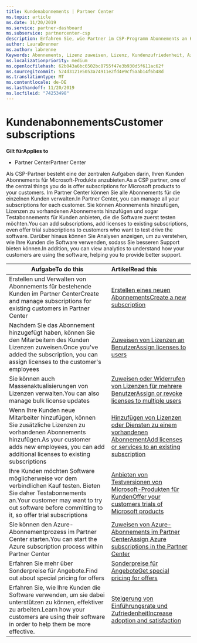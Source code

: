 ```yaml
---
title: Kundenabonnements | Partner Center
ms.topic: article
ms.date: 11/20/2019
ms.service: partner-dashboard
ms.subservice: partnercenter-csp
description: Erfahren Sie, wie Partner im CSP-Programm Abonnements an Kunden verkaufen und über Partner Center verwalten können.
author: LauraBrenner
ms.author: labrenne
Keywords: Abonnements, Lizenz zuweisen, Lizenz, Kundenzufriedenheit, Azure-Abonnements
ms.localizationpriority: medium
ms.openlocfilehash: 62b043a6bc6502bc8755f47e3b930d5f611ac62f
ms.sourcegitcommit: 524d3121e5053a74911e2fd4e9cf5aab14f6b48d
ms.translationtype: MT
ms.contentlocale: de-DE
ms.lasthandoff: 11/20/2019
ms.locfileid: "74253498"
---
```

# <a name="customer-subscriptions"></a><span data-ttu-id="16f52-104">Kundenabonnements</span><span class="sxs-lookup"><span data-stu-id="16f52-104">Customer subscriptions</span></span>

<span data-ttu-id="16f52-105">**Gilt für**</span><span class="sxs-lookup"><span data-stu-id="16f52-105">**Applies to**</span></span>

-  <span data-ttu-id="16f52-106">Partner Center</span><span class="sxs-lookup"><span data-stu-id="16f52-106">Partner Center</span></span>

<span data-ttu-id="16f52-107">Als CSP-Partner besteht eine der zentralen Aufgaben darin, Ihren Kunden Abonnements für Microsoft-Produkte anzubieten.</span><span class="sxs-lookup"><span data-stu-id="16f52-107">As a CSP partner, one of the central things you do is offer subscriptions for Microsoft products to your customers.</span></span> <span data-ttu-id="16f52-108">Im Partner Center können Sie alle Abonnements für die einzelnen Kunden verwalten.</span><span class="sxs-lookup"><span data-stu-id="16f52-108">In Partner Center, you can manage all your subscriptions for each customer.</span></span> <span data-ttu-id="16f52-109">Sie können Abonnements hinzufügen, Lizenzen zu vorhandenen Abonnements hinzufügen und sogar Testabonnements für Kunden anbieten, die die Software zuerst testen möchten.</span><span class="sxs-lookup"><span data-stu-id="16f52-109">You can add subscriptions, add licenses to existing subscriptions, even offer trial subscriptions to customers who want to test drive the software.</span></span> <span data-ttu-id="16f52-110">Darüber hinaus können Sie Analysen anzeigen, um zu verstehen, wie Ihre Kunden die Software verwenden, sodass Sie besseren Support bieten können.</span><span class="sxs-lookup"><span data-stu-id="16f52-110">In addition, you can view analytics to understand how your customers are using the software, helping you to provide better support.</span></span>

|<span data-ttu-id="16f52-111">**Aufgabe**</span><span class="sxs-lookup"><span data-stu-id="16f52-111">**To do this**</span></span>   |<span data-ttu-id="16f52-112">**Artikel**</span><span class="sxs-lookup"><span data-stu-id="16f52-112">**Read this**</span></span>   |
|----------------------|:----------------------|
|<span data-ttu-id="16f52-113">Erstellen und Verwalten von Abonnements für bestehende Kunden im Partner Center</span><span class="sxs-lookup"><span data-stu-id="16f52-113">Create and manage subscriptions for existing customers in Partner Center</span></span>|[<span data-ttu-id="16f52-114">Erstellen eines neuen Abonnements</span><span class="sxs-lookup"><span data-stu-id="16f52-114">Create a new subscription</span></span>](create-a-new-subscription.md)|
|<span data-ttu-id="16f52-115">Nachdem Sie das Abonnement hinzugefügt haben, können Sie den Mitarbeitern des Kunden Lizenzen zuweisen.</span><span class="sxs-lookup"><span data-stu-id="16f52-115">Once you've added the subscription, you can assign licenses to the customer's employees</span></span>  |[<span data-ttu-id="16f52-116">Zuweisen von Lizenzen an Benutzer</span><span class="sxs-lookup"><span data-stu-id="16f52-116">Assign licenses to users</span></span>](assign-licenses-to-users.md)|
|<span data-ttu-id="16f52-117">Sie können auch Massenaktualisierungen von Lizenzen verwalten.</span><span class="sxs-lookup"><span data-stu-id="16f52-117">You can also manage bulk license updates</span></span>   |[<span data-ttu-id="16f52-118">Zuweisen oder Widerrufen von Lizenzen für mehrere Benutzer</span><span class="sxs-lookup"><span data-stu-id="16f52-118">Assign or revoke licenses to multiple users</span></span>](bulk-license-provisioning-for-multiple-users.md)|
|<span data-ttu-id="16f52-119">Wenn Ihre Kunden neue Mitarbeiter hinzufügen, können Sie zusätzliche Lizenzen zu vorhandenen Abonnements hinzufügen.</span><span class="sxs-lookup"><span data-stu-id="16f52-119">As your customer adds new employees, you can add additional licenses to existing subscriptions</span></span>   |[<span data-ttu-id="16f52-120">Hinzufügen von Lizenzen oder Diensten zu einem vorhandenen Abonnement</span><span class="sxs-lookup"><span data-stu-id="16f52-120">Add licenses or services to an existing subscription</span></span>](add-licenses-or-services-to-an-existing-subscription.md)|
|<span data-ttu-id="16f52-121">Ihre Kunden möchten Software möglicherweise vor dem verbindlichen Kauf testen. Bieten Sie daher Testabonnements an.</span><span class="sxs-lookup"><span data-stu-id="16f52-121">Your customer may want to try out software before committing to it, so offer trial subscriptions</span></span>    |[<span data-ttu-id="16f52-122">Anbieten von Testversionen von Microsoft-Produkten für Kunden</span><span class="sxs-lookup"><span data-stu-id="16f52-122">Offer your customers trials of Microsoft products</span></span>](offer-your-customers-trials-of-microsoft-products.md)|
|<span data-ttu-id="16f52-123">Sie können den Azure-Abonnementprozess im Partner Center starten.</span><span class="sxs-lookup"><span data-stu-id="16f52-123">You can start the Azure subscription process within Partner Center</span></span>   |[<span data-ttu-id="16f52-124">Zuweisen von Azure-Abonnements im Partner Center</span><span class="sxs-lookup"><span data-stu-id="16f52-124">Assign Azure subscriptions in the Partner Center</span></span>](assign-azure-subscriptions.md)|
|<span data-ttu-id="16f52-125">Erfahren Sie mehr über Sonderpreise für Angebote.</span><span class="sxs-lookup"><span data-stu-id="16f52-125">Find out about special pricing for offers</span></span>   |[<span data-ttu-id="16f52-126">Sonderpreise für Angebote</span><span class="sxs-lookup"><span data-stu-id="16f52-126">Get special pricing for offers</span></span>](get-special-pricing-for-offers.md)|
|<span data-ttu-id="16f52-127">Erfahren Sie, wie Ihre Kunden die Software verwenden, um sie dabei unterstützen zu können, effektiver zu arbeiten.</span><span class="sxs-lookup"><span data-stu-id="16f52-127">Learn how your customers are using their software in order to help them be more effective.</span></span>   | [<span data-ttu-id="16f52-128">Steigerung von Einführungsrate und Zufriedenheit</span><span class="sxs-lookup"><span data-stu-id="16f52-128">Increase adoption and satisfaction</span></span>](increasing-adoption-and-satisfaction.md)   | 

































 

 



